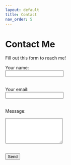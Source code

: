 ```yaml
---
layout: default
title: Contact
nav_order: 5
---
```


# Contact Me

Fill out this form to reach me!

<form action="https://formspree.io/f/xpwdnlrw" method="POST">
  <input type="text" name="_gotcha" style="display: none;">
  <input type="hidden" name="_redirect" value="https://sevholm.github.io/thank-you.html">

  <label for="name">Your name:</label><br>
  <input type="text" name="name" id="name" required><br><br>

  <label for="email">Your email:</label><br>
  <input type="email" name="_replyto" id="email" required><br><br>

  <label for="message">Message:</label><br>
  <textarea name="message" id="message" rows="5" required></textarea><br><br>

  <button type="submit">Send</button>
</form>
